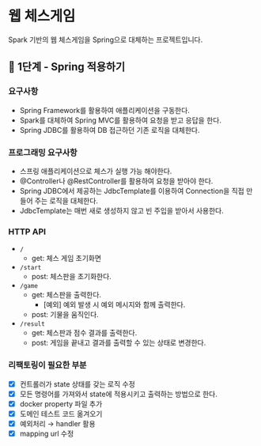 # 웹 체스게임
Spark 기반의 웹 체스게임을 Spring으로 대체하는 프로젝트입니다.

## 🚀 1단계 - Spring 적용하기

### 요구사항
- Spring Framework를 활용하여 애플리케이션을 구동한다.
- Spark를 대체하여 Spring MVC를 활용하여 요청을 받고 응답을 한다.
- Spring JDBC를 활용하여 DB 접근하던 기존 로직을 대체한다.

### 프로그래밍 요구사항
- 스프링 애플리케이션으로 체스가 실행 가능 해야한다.
- @Controller나 @RestController를 활용하여 요청을 받아야 한다.
- Spring JDBC에서 제공하는 JdbcTemplate를 이용하여 Connection을 직접 만들어 주는 로직을 대체한다.
- JdbcTemplate는 매번 새로 생성하지 않고 빈 주입을 받아서 사용한다.

### HTTP API
- `/`
  - get: 체스 게임 초기화면
- `/start`
  - post: 체스판을 초기화한다.
- `/game`
  - get: 체스판을 출력한다.
    - [예외] 예외 발생 시 예외 메시지와 함께 출력한다.
  - post: 기물을 움직인다.
- `/result`
  - get: 체스판과 점수 결과를 출력한다.
  - post: 게임을 끝내고 결과를 출력할 수 있는 상태로 변경한다.

### 리팩토링이 필요한 부분
- [x]  컨트롤러가 state 상태를 갖는 로직 수정
  - [x]  모든 명령어를 가져와서 state에 적용시키고 출력하는 방법으로 한다.
- [x]  docker property 파일 추가
- [x]  도메인 테스트 코드 옮겨오기
- [x]  예외처리 → handler 활용
- [x]  mapping url 수정